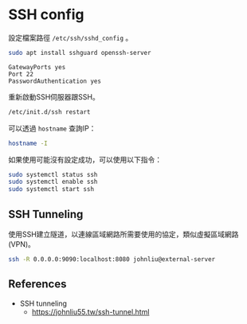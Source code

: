 # SSH config

設定檔案路徑 `/etc/ssh/sshd_config` 。

```bash
sudo apt install sshguard openssh-server
```

```config
GatewayPorts yes
Port 22
PasswordAuthentication yes
```

重新啟動SSH伺服器跟SSH。

```bash
/etc/init.d/ssh restart
```

可以透過 `hostname` 查詢IP：

```bash
hostname -I
```

如果使用可能沒有設定成功，可以使用以下指令：

```bash
sudo systemctl status ssh
sudo systemctl enable ssh
sudo systemctl start ssh
```

## SSH Tunneling

使用SSH建立隧道，以連線區域網路所需要使用的協定，類似虛擬區域網路(VPN)。

```bash
ssh -R 0.0.0.0:9090:localhost:8080 johnliu@external-server
```

## References

- SSH tunneling
    - https://johnliu55.tw/ssh-tunnel.html